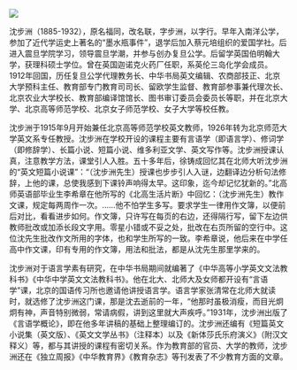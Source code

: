 ![](https://s2.loli.net/2022/08/31/IHZcPEVx7QWrgKs.png)

沈步洲（1885-1932），原名福同，改名联，字步洲，以字行。早年入南洋公学，参加了近代学运史上著名的“墨水瓶事件”，退学后加入蔡元培组织的爱国学社。后进入震旦学院学习，领导震旦学潮，并参与创办复旦公学。后留学英国伯明翰大学，获理科硕士学位。曾在英国迦诺克火药厂任职，系英伦三岛化学会成员。1912年回国，历任复旦公学代理教务长、中华书局英文编辑、农商部技正、北京大学预科主任、教育部专门教育司司长、留欧学生监督、教育部参事兼代理次长、北京农业大学校长、教育部编译馆馆长、图书审订委员会委员长等职，并在北京大学、北京高等师范学校、北京女子师范学校、女子大学等校任教。

沈步洲于1915年9月开始兼任北京高等师范学校英文教师，1926年转为北京师范大学英文系专任教授。沈步洲在学校开设的课程主要有言语学（即语言学）、修词学（即修辞学）、长篇小说、短篇小说、维多利亚文学、英文写作等。沈步洲授课认真，注意教学方法，课堂引人入胜。五十多年后，徐铸成回忆其在北师大听沈步洲的“英文短篇小说课”：“（沈步洲先生）授课也步步引人入谜，边翻译边分析句法修辞，上他的课，总使我感到下课铃声响得太早。这印象，迄今却记忆犹新的。”北高师英语部毕业生李希章在他所写的《北高生活片断》中回忆：（沈步洲先生）教作文课，规定每两周作一次。……他不怕学生多写。要求学生一律用作文簿，以便前后对比，看看进步如何。作文簿，只许写在每页的右边，还得隔行写，留下左边供教师批改或加添长段文字用。零星小错或不妥之处，批改在右页所留的空行中。这位沈先生批改作文所用的字体，也和学生所写的一致。李希章说，他后来在中学任高中作文课，印有专用的作文簿，用法和批法，都是从沈先生那里学来的。

沈步洲对于语言学素有研究，在中华书局期间就编著了《中华高等小学英文文法教科书》《中华中学英文文法教科书》。他在北大、北师大及女师都开设有“言语学”课，北京的国语传习所也邀请他讲授语言学。语言学家张清常在北师大就读时，就选修了沈步洲这门课，那是沈去逝前的一年，“他那时虽极消瘦，而目光炯炯有神，声音特别微弱，常请病假，讲到这里就大声疾呼。”1931年，沈步洲出版了《言语学概论》，即在他多年讲稿的基础上整理编订的。沈步洲还编有《短篇英文小说集（英文版）、《英文文学丛书》（注释本）以及《新体莎氏乐府演义》（附汉文释义）等，都与其讲授的课程有密切关系。作为教育部的官员、大学的教师，沈步洲还在《独立周报》《中华教育界》《教育杂志》等刊发表了不少教育方面的文章。